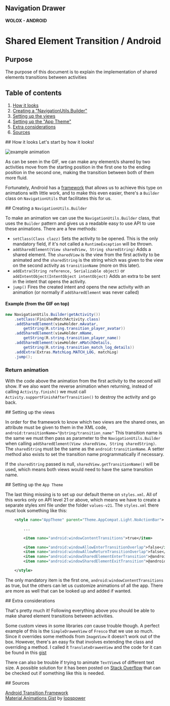 ## Navigation Drawer
**WOLOX - ANDROID**

# Shared Element Transition / Android

## Purpose
The purpose of this document is to explain the implementation of shared elements transitions
between activities

## Table of contents

1. [How it looks](#topic-how-it-looks)
2. [Creating a "NavigationUtils.Builder"](#topic-creating-a-navigationutils-builder)
3. [Setting up the views](#topic-setting-up-the-views)
4. [Setting up the "App Theme"](#topic-setting-up-the-app-theme)
5. [Extra considerations](#topic-extra-considerations)
5. [Sources](#topic-sources)

##<a name="topic-how-it-looks"></a>  How it looks
Let's start by how it looks!

![example animation](https://cloud.githubusercontent.com/assets/6062888/12004245/fb25adea-ab27-11e5-954f-e0320c91d804.gif)

As can be seen in the GIF, we can make any element/s shared by two activities move from the starting position in the first one to the ending position in the second one, making the transition between both of them more fluid.  

Fortunately, Android has a [framework](https://developer.android.com/training/transitions/overview.html) that allows us to achieve this type on animations with little work, and to make this even easier, there's a `Builder` class on `NavigationUtils` that facilitates this for us.  

##<a name="topic-creating-a-navigationutils-builder"></a>  Creating a `NavigationUtils.Builder`

To make an animation we can use the `NavigationUtils.Builder` class, that uses the `Builder` pattern and gives us a readable easy to use API to use these animations. There are a few methods:

- `setClass(Class clazz)` Sets the activity to be opened. This is the only mandatory field, if it's not called a `RuntimeException` will be thrown.
- `addSharedElement(View sharedView, String sharedString)` Adds a shared element. The `sharedView` is the view from the first activity to be animated and the `sharedString` is the string which was given to the view on the second activity as `transitionName` (more on this later).
- `addExtra(String reference, Serializable object)` or `addIntentObject(IntentObject intentObject)` Adds an extra to be sent in the intent that opens the activity.
- `jump()` Fires the created intent and opens the new activity with an animation (or normally if `addSharedElement` was never called)

#### Example (from the GIF on top)
```java
new NavigationUtils.Builder(getActivity())
    .setClass(FinishedMatchActivity.class)
    .addSharedElement(viewHolder.mAvatar,
        getString(R.string.transition_player_avatar))
    .addSharedElement(viewHolder.mName,
        getString(R.string.transition_player_name))
    .addSharedElement(viewHolder.mMatchDetails,
        getString(R.string.transition_match_log_details))
    .addExtra(Extras.MatchLog.MATCH_LOG, matchLog)
    .jump();
```

### Return animation

With the code above the animation from the first activity to the second will show. If we also want the reverse animation when returning, instead of calling `Activity.finish()` we must call `Activity.supportFinishAfterTransition()` to destroy the activity and go back.

##<a name="topic-setting-up-the-views"></a>  Setting up the views  

In order for the framework to know which two views are the shared ones, an attribute must be given to them in the XML code, `android:transitionName="@string/transition_name"` This transition name is the same we must then pass as parameter to the `NavigationUtils.Builder` when calling `addSharedElement(View sharedView, String sharedString)`. The `sharedString` must be the same as the `android:transitionName`. A setter method also exists to set the transition name programmatically if necessary.  

If the `sharedString` passed is null, `sharedView.getTransitionName()` will be used, which means both views would need to have the same transition name.

##<a name="topic-setting-up-the-app-theme"></a>  Setting up the `App Theme`

The last thing missing is to set up our default theme on `styles.xml`. All of this works only on API level 21 or above, which means we have to create a separate styles xml file under the folder `values-v21`. The `styles.xml` there must look something like this:
``` xml
    <style name="AppTheme" parent="Theme.AppCompat.Light.NoActionBar">

        ...

        <item name="android:windowContentTransitions">true</item>

        <item name="android:windowAllowEnterTransitionOverlap">false</item>
        <item name="android:windowAllowReturnTransitionOverlap">false</item>
        <item name="android:windowSharedElementEnterTransition">@android:transition/move</item>
        <item name="android:windowSharedElementExitTransition">@android:transition/move</item>

    </style>
```
The only mandatory item is the first one, `android:windowContentTransitions` as true, but the others can let us customize animations of all the app. There are more as well that can be looked up and added if wanted.

##<a name="topic-extra-considerations"></a>  Extra considerations  

That's pretty much it! Following everything above you should be able to make shared element transitions between activities.  

Some custom views in some libraries *can* cause trouble though. A perfect example of this is the `SimpleDraweeView` of `Fresco` that we use so much. Since it overrides some methods from `ImageView` it doesn't work out of the box. However, there's an easy fix that involves extending the class and overriding a method. I called it `TranslateDraweeView` and the code for it can be found in this [gist](https://gist.github.com/gnardini/f1fe23dabd560a1837f6)  

There can also be trouble if trying to animate `TextView`s of different text size. A possible solution for it has been posted on [Stack Overflow](http://stackoverflow.com/questions/26599824/how-can-i-scale-textviews-using-shared-element-transitions) that can be checked out if something like this is needed.

##<a name="topic-sources"></a>  Sources

[Android Transition Framework](https://developer.android.com/training/transitions/overview.html)  
[Material Animations Gist](https://gist.github.com/lopspower/1a0b4e0c50d90fbf2379) by [lopspower](https://gist.github.com/lopspower)  
